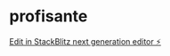 # profisante

[Edit in StackBlitz next generation editor ⚡️](https://stackblitz.com/~/github.com/RikaConcept/profisante)